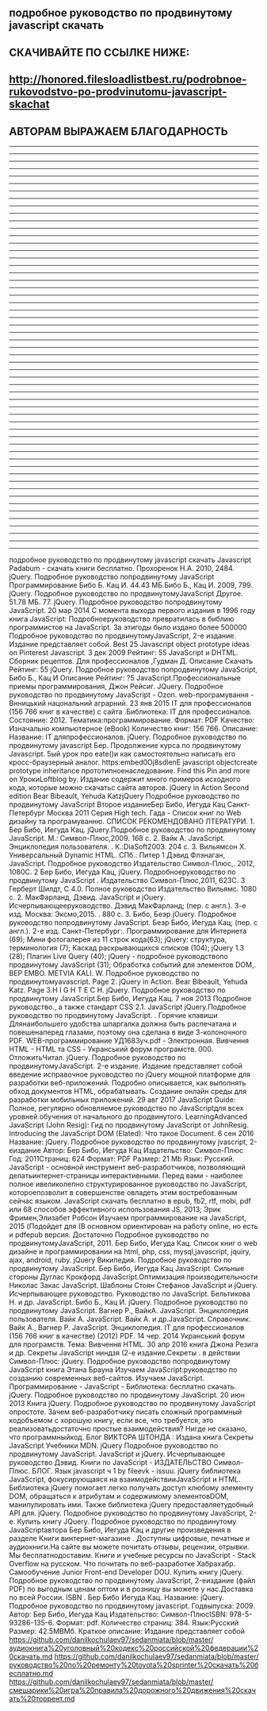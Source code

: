 подробное руководство по продвинутому javascript скачать
--------------------------------------------------
СКАЧИВАЙТЕ ПО ССЫЛКЕ НИЖЕ:
--------------------------------------------------
http://honored.filesloadlistbest.ru/podrobnoe-rukovodstvo-po-prodvinutomu-javascript-skachat
--------------------------------------------------
АВТОРАМ ВЫРАЖАЕМ БЛАГОДАРНОСТЬ
--------------------------------------------------
--------------------------------------------------
--------------------------------------------------
--------------------------------------------------
--------------------------------------------------
--------------------------------------------------
--------------------------------------------------
--------------------------------------------------
--------------------------------------------------
--------------------------------------------------
--------------------------------------------------
--------------------------------------------------
--------------------------------------------------
--------------------------------------------------
--------------------------------------------------
--------------------------------------------------
--------------------------------------------------
--------------------------------------------------
--------------------------------------------------
--------------------------------------------------
--------------------------------------------------
--------------------------------------------------
--------------------------------------------------
--------------------------------------------------
--------------------------------------------------
--------------------------------------------------
--------------------------------------------------
--------------------------------------------------
--------------------------------------------------
--------------------------------------------------
--------------------------------------------------
--------------------------------------------------
--------------------------------------------------
--------------------------------------------------
--------------------------------------------------
--------------------------------------------------
--------------------------------------------------
--------------------------------------------------
--------------------------------------------------
--------------------------------------------------
--------------------------------------------------
--------------------------------------------------
--------------------------------------------------
--------------------------------------------------
--------------------------------------------------
--------------------------------------------------
--------------------------------------------------
--------------------------------------------------
--------------------------------------------------
--------------------------------------------------
--------------------------------------------------
--------------------------------------------------
--------------------------------------------------
--------------------------------------------------
--------------------------------------------------
--------------------------------------------------
подробное руководство по продвинутому javascript скачать Javascript  Padabum - скачать книги бесплатно. Прохоренок Н.А. 2010, 2484. jQuery. Подробное руководство попродвинутому JavaScript  Программирование  Бибо Б. Кац И. 44.43 МБ.Бибо Б., Кац И. 2009, 799. jQuery. Подробное руководство по продвинутомуJavaScript  Другое. 51.78 МБ. 77. jQuery. Подробное руководство попродвинутому JavaScript. 20 мар 2014  C момента выхода первого издания в 1996 году книга JavaScript: Подробноеруководство превратилась в библию программистов на JavaScript. За этигоды было издано более 500000  Подробное руководство по продвинутомуJavaScript, 2-е издание. Издание представляет собой. Best 25 Javascript object prototype ideas on Pinterest  Javascript. 3 дек 2009  Рейтинг: 55 JavaScript и DHTML. Сборник рецептов. Для профессионалов ,Гудман Д. Описание  Скачать Рейтинг: 55 jQuery. Подробное руководство попродвинутому JavaScript, Бибо Б., Кац И Описание Рейтинг: ?5 JavaScript.Профессиональные приемы программирования, Джон Рейсиг. JQuery. Подробное руководство по продвинутому JavaScript - Ozon. web-програмування - Внницький нацональний аграрний. 23 янв 2015  IT для профессионалов (156  766 книг в качестве) с сайта .Библиотека: IT для профессионалов. Состояние: 2012. Тематика:программирование. Формат: PDF Качество: Изначально компьютерное (eBook) Количество книг: 156  766. Описание: Название: IT дляпрофессионалов. jQuery. Подробное руководство по продвинутому javascript Бер. Продолжение курса по продвинутому Javascript. 5ый урок про eate()и как самостоятельно написать его кросс-браузерный аналог. https:embed0Oj8sdlenE javascript objectcreate prototype inheritance прототипноенаследование. Find this Pin and more on УрокиLoftblog by. Издание содержит много примеров исходного кода, которые можно скачатьс сайта авторов.  jQuery in Action Second edition Bear Bibeault, Yehuda KatzjQuery Подробное руководство по продвинутому JavaScript Второе изданиеБер Бибо, Иегуда Кац Санкт-Петербург  Москва 2011 Серия High tech. Гада - Список книг по Web дизайну та програмуванню. СПИСОК РЕКОМЕНДОВАНО ЛТЕРАТУРИ. 1. Бер Бибо, Иегуда Кац. jQuery.Подробное руководство по продвинутому JavaScript.  М.: Символ-Плюс,2009.  168 с. 2. Вайк А. JavaScript. Энциклопедия пользователя. . К.:DiaSoft2003.  204 с. 3. Вильямсон Х. Универсальный Dynamic HTML.  СПб.: Питер
1 Дэвид Флэнаган, JavaScript. Подробное руководство  Издательство Символ-Плюс,. 2012, 1080C. 2 Бер Бибо, Иегуда Кац, jQuery. Подробноеруководство по продвинутому JavaScript . Издательство Символ-Плюс,2011, 623C. 3 Герберт Шилдт, C 4.0. Полное руководство  Издательство Вильямс. 1080 с. 2. МакФарланд, Дэвид. JavaScript и jOuery. Исчерпывающееруководство. Дэвид МакФарланд; (пер. с англ.).  3-е изд.  Москва: Эксмо,2015. . 880 с. 3. Бибо, Беэр.jOuery. Подробное руководство попродвинутому JavaScript. Беэр Бибо, Иегуда Кац; (пер. с англ.).  2-е изд. Санкт-Петербург:. Программирование для Интернета (69); Мини фотогалерея из 11 строк кода(63); jQuery: структура, терминология (7); Каскад раскрывающихся списков (104); jQuery 1.3 (28); Плагин Live Query (40); jQuery - подробное руководствопо продвинутому JavaScript (31); Обработка событий для элементов DOM,. BEP EMBO. METVIA KALI. W. Подробное руководство по продвинутомуаvаscript. Page 2. jQuery in Action. Bear Bibeault, Yehuda Katz. Page 3.H I G H T E C H. jQuery. Подробное руководство по продвинутомy JavaScript.Бер Бибо, Иегуда Кац. 7 ноя 2013  Подробное руководство., а также стандарт CSS 2.1. JavaScript  jQuery.Подробное руководство по продвинутому JavaScript. . Горячие клавиши Длянаибольшего удобства шпаргалка должна быть распечатана и повешенаперед глазами, поэтому она сделана в виде 3-колоночного PDF. WEB-программирование УД1683уч.pdf - Электронная. Вивчення HTML - HTML та CSS - Укранський форум програмств. 000. ОтложитьЧитал. jQuery. Подробное руководство по продвинутомуJavaScript. 2-е издание. Издание представляет собой введение исправочное руководство по jQuery  мощной платформе для разработки веб-приложений. Подробно описывается, как выполнять обход документов HTML, обрабатывать. Создание онлайн среды для разработки мобильных приложений. 29 авг 2017  JavaScript Guide: Полное, регулярно обновляемое руководство по JavaScriptдля всех уровней обучения от начального до продвинутого. LearningAdvanced JavaScript (John Resig): Гид по продвинутому JavaScript от JohnResig. Introducing the JavaScript DOM (Elated): Что такое Document. 6 сен 2016  Название: jQuery. Подробное руководство по продвинутому jvascript, 2-еиздание Автор: Бер Бибо, Иегуда Кац Издательство: Символ-Плюс Год: 2011Страниц: 624 Формат: PDF Размер: 21 Mb Язык: Русский. JavaScript - основной инструмент веб-разработчиков, позволяющий делатьинтернет-страницы интерактивными. Перед вами - наиболее полное ивеликолепно структурированное руководство по JavaScript, котороепозволит в совершенстве овладеть этим востребованным сейчас языком. JavaScript  скачать бесплатно в epub, fb2, rtf, mobi, pdf или
68 способов эффективного использования JS, 2013; Эрик Фримен,Элизабет Робсон  Изучаем программирование на JavaScript, 2015 (Подойдет для  (В основном ориентирован на работу online, но есть и pdfepub версия. Достаточно  Подробное руководство по продвинутомуJavaScript, 2011. Бер Бибо, Иегуда Кац. Список книг о web дизайне и программировании на html, php, css, mysql,javascript, jquiry, ajax, android, ruby. jQuery  Википедия. Подробное руководство по продвинутому JavaScript. Бер Бибо, Иегуда Кац JavaScript. Сильные стороны Дуглас Крокфорд  JavaScript.Оптимизация производительности Николас Закас  JavaScript. Шаблоны Cтоян Стефанов  JavaScript и jQuery. Исчерпывающее руководство. Руководство по JavaScript. Бельтикова Н. и др. JavaScript. Бибо Б., Кац И. jQuery. Подробное руководство по продвинутому JavaScript. Вагнер Р., ВайкА. JavaScript. Энциклопедия пользователя. Вайк А. JavaScript. Вайк А. и др.JavaScript. Справочник. Вайк А., Вагнер Р. JavaScript. Энциклопедия. IT для профессионалов (156  766 книг в качестве) (2012) PDF. 14 чер. 2014  Укранський форум для програмств. Тема: Вивчення HTML. 30 апр 2016  книга Джона Резига и др. Секреты JavaScript ниндзя (2-е издание.Секреты . в действии Символ-Плюс: jQuery. Подробное руководство попродвинутому JavaScript  книга Этана Брауна Изучаем JavaScript:руководство по созданию современных веб-сайтов. Изучаем JavaScript. Программирование - JavaScript - Библиотека: бесплатно скачать. jQuery. Подробное руководство по продвинутому JavaScript. 20 июн 2013  Книга jQuery. Подробное руководство по продвинутому JavaScript опростоте. Зачем веб-разработчику писать сложный программный кодобъемом с хорошую книгу, если все, что требуется,  это реализоватьдостаточно простые взаимодействия? Нигде не сказано, что программныйкод. Блог ВИКТОРА ШТОНДА : Издана книга Секреты JavaScript
Учебники  MDN. jQuery  Подробное руководство по продвинутому JavaScript. JavaScript и jQuery. Исчерпывающее руководство Дэвид. Книги по JavaScript - ИЗДАТЕЛЬСТВО Символ-Плюс. БЛОГ. Язык javascript ч 1 by fileevk - issuu. jQuery  библиотека JavaScript, фокусирующаяся на взаимодействииJavaScript и HTML. Библиотека jQuery помогает легко получать доступ клюбому элементу DOM, обращаться к атрибутам и содержимому элементовDOM, манипулировать ими. Также библиотека jQuery предоставляетудобный API для. jQuery. Подробное руководство по продвинутому JavaScript, 2-е. Купить книгу JQuery. Подробное руководство по продвинутому JavaScriptавтора Бер Бибо, Иегуда Кац и другие произведения в разделе Книги винтернет-магазине . Доступны цифровые, печатные и аудиокниги.На сайте вы можете почитать отзывы, рецензии, отрывки. Мы бесплатнодоставим. Книги и учебные ресурсы по JavaScript - Stack Overflow на русском. Что почитать по веб-разработке  Хабрахабр. Самообучение Junior Front-end Developer  DOU. Купить книгу jQuery. Подробное руководство по продвинутому JavaScript, 2-еиздание (файл PDF) по выгодным ценам оптом и в розницу вы можете у нас.Доставка по всей России. ISBN . Бер Бибо Иегуда Кац. Название: jQuery. Подробное руководство по продвинутому javascript. Годвыпуска: 2009. Автор: Бер Бибо, Иегуда Кац Издательство: Символ-ПлюсISBN: 978-5-93286-135-6. Формат: pdf. Количество страниц: 384. Язык:Русский Размер: 42.5MBМб. Краткое описание: Издание представляет собой
https://github.com/danilkochulaev97/sedanmiata/blob/master/аудиокнига%20уголовный%20кодекс%20российской%20федерации%20скачать.md
https://github.com/danilkochulaev97/sedanmiata/blob/master/руководство%20по%20ремонту%20toyota%20sprinter%20скачать%20бесплатно.md
https://github.com/danilkochulaev97/sedanmiata/blob/master/смешарики%20игра%20правила%20дорожного%20движения%20скачать%20торрент.md
